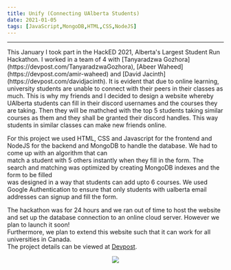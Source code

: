 ```yaml
---
title: Unify (Connecting UAlberta Students)
date: 2021-01-05
tags: [JavaScript,MongoDB,HTML,CSS,NodeJS]
---
```


<hr>
This January I took part in the HackED 2021, Alberta's Largest Student Run Hackathon. I worked in a team of 4 with [Tanyaradzwa Gozhora](https://devpost.com/TanyaradzwaGozhora), [Abeer Waheed](https://devpost.com/amir-waheed) and [David Jacinth](https://devpost.com/davidjacinth).   
It is evident that due to online learning, university students are unable to connect with their peers in their classes as much. This is why my friends and I decided to design   
a website whereby UAlberta students can fill in their discord usernames and the courses they are taking. Then they will be mathched with the top 5 students taking similar courses  
as them and they shall be granted their discord handles. This way students in similar classes can make new friends online.   

For this project we used HTML, CSS and Javascript for the frontend and NodeJS for the backend and MongoDB to handle the database. We had to come up with an algorithm that can  
match a student with 5 others instantly when they fill in the form. The search and matching was optimized by creating MongoDB indexes and the form to be filled  
was designed in a way that students can add upto 6 courses. We used Google Authentication to ensure that only students with ualberta email addresses can signup and fill the form.  

The hackathon was for 24 hours and we ran out of time to host the website and set up the database connection to an online cloud server. However we plan to launch it soon!  
Furthermore, we plan to extend this website such that it can work for all universities in Canada.  
The project details can be viewed at [Devpost](https://devpost.com/software/unify-sy9gzv). 

<p align="center">
<img src="https://www.uri.org/sites/default/files/styles/hero_banner/public/media/images/2019/unifylogo.png">
</p>
